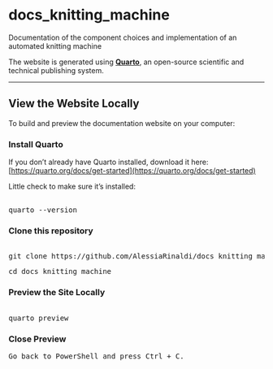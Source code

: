 # docs_knitting_machine
Documentation of the component choices and implementation of an automated knitting machine

The website is generated using [**Quarto**](https://quarto.org), an open-source scientific and technical publishing system.

---

## View the Website Locally

To build and preview the documentation website on your computer:

### Install Quarto

If you don’t already have Quarto installed, download it here:   
[https://quarto.org/docs/get-started](https://quarto.org/docs/get-started)

Little check to make sure it’s installed:
<pre> 
quarto --version
</pre>

### Clone this repository

<pre> 
git clone https://github.com/AlessiaRinaldi/docs_knitting_machine 
</pre>
<pre>cd docs_knitting_machine 
</pre>

### Preview the Site Locally

<pre> 
quarto preview 
</pre>

### Close Preview
<pre>
Go back to PowerShell and press Ctrl + C.
</pre>
